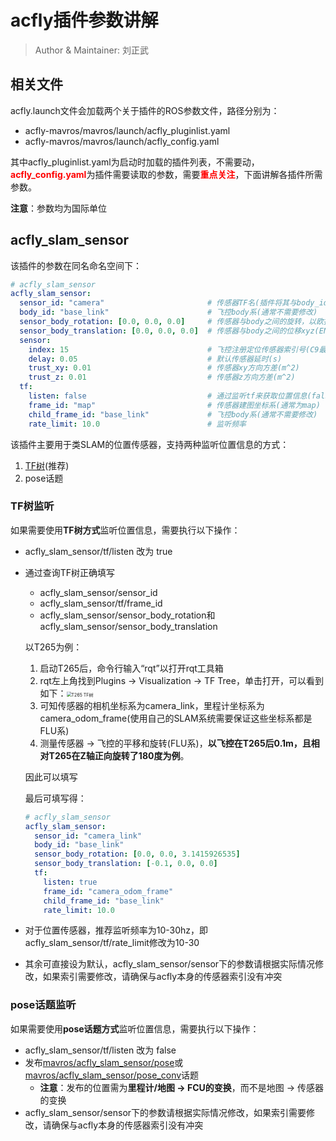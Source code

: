 # acfly插件参数讲解

> Author & Maintainer: 刘正武

## 相关文件

acfly.launch文件会加载两个关于插件的ROS参数文件，路径分别为：

- acfly-mavros/mavros/launch/acfly_pluginlist.yaml
- acfly-mavros/mavros/launch/acfly_config.yaml

其中acfly_pluginlist.yaml为启动时加载的插件列表，不需要动，<strong style="color:red;">acfly_config.yaml</strong>为插件需要读取的参数，需要<strong style="color:red;">重点关注</strong>，下面讲解各插件所需参数。

**注意**：参数均为国际单位

## acfly_slam_sensor

该插件的参数在同名命名空间下：

```yaml
# acfly_slam_sensor
acfly_slam_sensor:
  sensor_id: "camera"                       # 传感器TF名(插件将其与body_id之间建立静态tf)
  body_id: "base_link"                      # 飞控body系(通常不需要修改)
  sensor_body_rotation: [0.0, 0.0, 0.0]     # 传感器与body之间的旋转，以欧拉角rpy表示(ENU-FLU)
  sensor_body_translation: [0.0, 0.0, 0.0]  # 传感器与body之间的位移xyz(ENU-FLU)
  sensor:
    index: 15                               # 飞控注册定位传感器索引号(C9最高为16路)
    delay: 0.05                             # 默认传感器延时(s)
    trust_xy: 0.01                          # 传感器xy方向方差(m^2)
    trust_z: 0.01                           # 传感器z方向方差(m^2)
  tf:
    listen: false                           # 通过监听tf来获取位置信息(false则通过订阅来获取tf信息)
    frame_id: "map"                         # 传感器建图坐标系(通常为map)
    child_frame_id: "base_link"             # 飞控body系(通常不需要修改)
    rate_limit: 10.0                        # 监听频率
```

该插件主要用于类SLAM的位置传感器，支持两种监听位置信息的方式：

1. [TF树](http://wiki.ros.org/tf2)(推荐)
2. pose话题

### TF树监听

如果需要使用**TF树方式**监听位置信息，需要执行以下操作：

- acfly_slam_sensor/tf/listen 改为 true

- 通过查询TF树正确填写

  - acfly_slam_sensor/sensor_id
  - acfly_slam_sensor/tf/frame_id
  - acfly_slam_sensor/sensor_body_rotation和acfly_slam_sensor/sensor_body_translation

  以T265为例：

  1. 启动T265后，命令行输入“rqt”以打开rqt工具箱
  2. rqt左上角找到Plugins -> Visualization -> TF Tree，单击打开，可以看到如下：<img src="images/T265%20TF%E6%A0%91.png" alt="T265 TF树" style="zoom:50%;" />
  3. 可知传感器的相机坐标系为camera_link，里程计坐标系为camera_odom_frame(使用自己的SLAM系统需要保证这些坐标系都是FLU系)
  4. 测量传感器 -> 飞控的平移和旋转(FLU系)，**以飞控在T265后0.1m，且相对T265在Z轴正向旋转了180度为例**。

  因此可以填写
  
  最后可填写得：
  
  ```yaml
  # acfly_slam_sensor
  acfly_slam_sensor:
    sensor_id: "camera_link"
    body_id: "base_link"
    sensor_body_rotation: [0.0, 0.0, 3.1415926535]
    sensor_body_translation: [-0.1, 0.0, 0.0]
    tf:
      listen: true
      frame_id: "camera_odom_frame"
      child_frame_id: "base_link"
      rate_limit: 10.0
  ```

- 对于位置传感器，推荐监听频率为10-30hz，即acfly_slam_sensor/tf/rate_limit修改为10-30

- 其余可直接设为默认，acfly_slam_sensor/sensor下的参数请根据实际情况修改，如果索引需要修改，请确保与acfly本身的传感器索引没有冲突

### pose话题监听

如果需要使用**pose话题方式**监听位置信息，需要执行以下操作：

- acfly_slam_sensor/tf/listen 改为 false
- 发布[mavros/acfly_slam_sensor/pose](http://docs.ros.org/en/api/geometry_msgs/html/msg/PoseStamped.html)或[mavros/acfly_slam_sensor/pose_conv](http://docs.ros.org/en/api/geometry_msgs/html/msg/PoseWithCovarianceStamped.html)话题
  - **注意**：发布的位置需为**里程计/地图 -> FCU的变换**，而不是地图 -> 传感器的变换
- acfly_slam_sensor/sensor下的参数请根据实际情况修改，如果索引需要修改，请确保与acfly本身的传感器索引没有冲突

